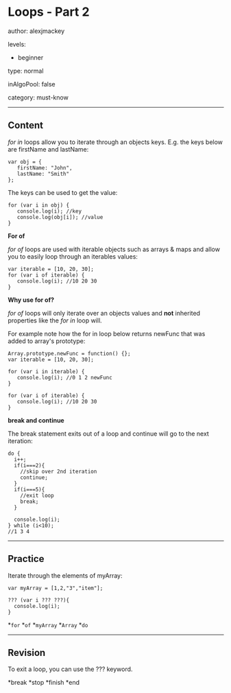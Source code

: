 # Loops - Part 2
author: alexjmackey

levels:

  - beginner

type: normal

inAlgoPool: false

category: must-know

---
## Content

*for in* loops allow you to iterate through an objects keys. E.g. the keys below are firstName and lastName:

```
var obj = {
   firstName: "John",
   lastName: "Smith"
};
```

The keys can be used to get the value:
```
for (var i in obj) {
   console.log(i); //key  
   console.log(obj[i]); //value 
}
```

**For of**

*for of* loops are used with iterable objects such as arrays & maps and allow you to easily loop through an iterables values:

```
var iterable = [10, 20, 30];
for (var i of iterable) {
   console.log(i); //10 20 30
}
```

**Why use for of?**

*for of* loops will only iterate over an objects values  and **not** inherited properties like the *for in* loop will. 

For example note how the for in loop below returns newFunc that was added to array's prototype:

```
Array.prototype.newFunc = function() {};
var iterable = [10, 20, 30];

for (var i in iterable) {
   console.log(i); //0 1 2 newFunc
}

for (var i of iterable) {
   console.log(i); //10 20 30
}

```

**break and continue**

The break statement exits out of a loop and continue will go to the next iteration:

```
do {
  i++;
  if(i===2){
    //skip over 2nd iteration
    continue;
  }
  if(i===5){
    //exit loop
    break;
  }

  console.log(i);    
} while (i<10);
//1 3 4

```

---
## Practice

Iterate through the elements of myArray:
```
var myArray = [1,2,"3","item"];

??? (var i ??? ???){
  console.log(i);
}
```
*`for`
*`of`
*`myArray`
*`Array`
*`do`

---
## Revision

To exit a loop, you can use the ??? keyword.

*break
*stop
*finish
*end
